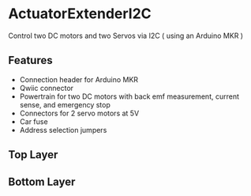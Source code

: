 # ActuatorExtenderI2C
Control two DC motors and two Servos via I2C ( using an Arduino MKR )


## Features
* Connection header for Arduino MKR
* Qwiic connector
* Powertrain for two DC motors with back emf measurement, current sense, and emergency stop
* Connectors for 2 servo motors at 5V
* Car fuse
* Address selection jumpers

## Top Layer

## Bottom Layer
